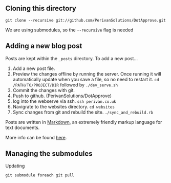 ## Cloning this directory

    git clone --recursive git://github.com/PerivanSolutions/DotApprove.git

We are using submodules, so the `--recursive` flag is needed

## Adding a new blog post

Posts are kept within the `_posts` directory. To add a new post...

1. Add a new post file.
2. Preview the changes offline by running the server. Once running it will
   automatically update when you save a file, so no need to restart it.
   `cd /PATH/TO/PROJECT/DIR` followed by `./dev_serve.sh`
3. Commit the changes with git.
4. Push to github. (PerivanSolutions/DotApprove)
5. log into the webserve via ssh. `ssh perivan.co.uk`
6. Navigrate to the websites directory. `cd websites`
7. Sync changes from git and rebuild the site. `./sync_and_rebuild.rb`

Posts are written in 
[Markdown](https://help.github.com/articles/markdown-basics/), an extremely
friendly markup language for text documents.

More info can be found [here](http://jekyllrb.com/docs/posts/).

## Managing the submodules

Updating

    git submodule foreach git pull

